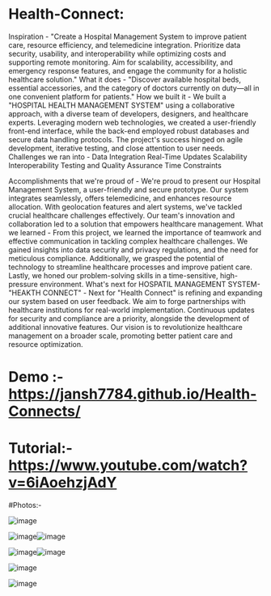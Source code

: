 # Health-Connect: 

Inspiration - "Create a Hospital Management System to improve patient care, resource efficiency, and telemedicine integration. Prioritize data security, usability, and interoperability while optimizing costs and supporting remote monitoring. Aim for scalability, accessibility, and emergency response features, and engage the community for a holistic healthcare solution."
What it does - "Discover available hospital beds, essential accessories, and the category of doctors currently on duty—all in one convenient platform for patients."
How we built it - We built a "HOSPITAL HEALTH MANAGEMENT SYSTEM" using a collaborative approach, with a diverse team of developers, designers, and healthcare experts. Leveraging modern web technologies, we created a user-friendly front-end interface, while the back-end employed robust databases and secure data handling protocols. The project's success hinged on agile development, iterative testing, and close attention to user needs.
Challenges we ran into - Data Integration
Real-Time Updates Scalability Interoperability Testing and Quality Assurance Time Constraints

Accomplishments that we're proud of - We're proud to present our Hospital Management System, a user-friendly and secure prototype. Our system integrates seamlessly, offers telemedicine, and enhances resource allocation. With geolocation features and alert systems, we've tackled crucial healthcare challenges effectively. Our team's innovation and collaboration led to a solution that empowers healthcare management.
What we learned - From this project, we learned the importance of teamwork and effective communication in tackling complex healthcare challenges. We gained insights into data security and privacy regulations, and the need for meticulous compliance. Additionally, we grasped the potential of technology to streamline healthcare processes and improve patient care. Lastly, we honed our problem-solving skills in a time-sensitive, high-pressure environment.
What's next for HOSPATIL MANAGEMENT SYSTEM- "HEAKTH CONNECT" - Next for "Health Connect" is refining and expanding our system based on user feedback. We aim to forge partnerships with healthcare institutions for real-world implementation. Continuous updates for security and compliance are a priority, alongside the development of additional innovative features. Our vision is to revolutionize healthcare management on a broader scale, promoting better patient care and resource optimization.

# Demo :- https://jansh7784.github.io/Health-Connects/

# Tutorial:- https://www.youtube.com/watch?v=6iAoehzjAdY

#Photos:-

![image](https://github.com/jansh7784/Health-Connects/assets/142454870/fb91bed6-4dee-43ca-8e9f-02d543d6b473)

![image](https://github.com/jansh7784/Health-Connects/assets/142454870/2f33480a-587e-4350-a58a-150c4a4ccc2f)![image](https://github.com/jansh7784/Health-Connects/assets/142454870/538cf65f-844a-46c9-8e23-3ec34ea0ab19)

![image](https://github.com/jansh7784/Health-Connects/assets/142454870/70e35bae-a39f-4bdb-a3e3-d7cb50f8d6b5)![image](https://github.com/jansh7784/Health-Connects/assets/142454870/dbf10a8d-3b4e-40f9-87bf-0cee61969d2e)

![image](https://github.com/jansh7784/Health-Connects/assets/142454870/0e52f464-7f40-46a7-85a0-b6e0e2536a72)


![image](https://github.com/jansh7784/Health-Connects/assets/142454870/194d6f71-6fb5-4517-9f99-c02fe57d2138)










